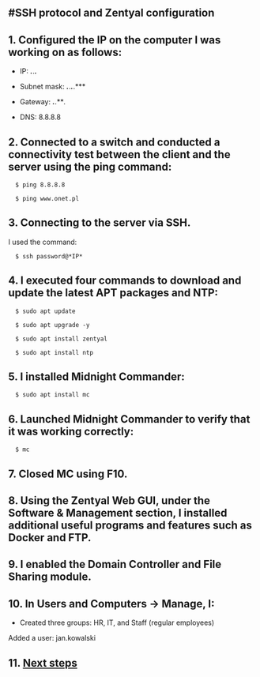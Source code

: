 #SSH protocol and Zentyal configuration
---

## 1. Configured the IP on the computer I was working on as follows:
  
*  IP: ***.***.***.***
  
 * Subnet mask: ***.***.***.***.***
  
 * Gateway: ***.***.***.*
  
*  DNS: 8.8.8.8


## 2. Connected to a switch and conducted a connectivity test between the client and the server using the ping command:
```
  $ ping 8.8.8.8
```
```
  $ ping www.onet.pl
```

## 3. Connecting to the server via SSH.
I used the command:
```
  $ ssh password@*IP*
```

## 4. I executed four commands to download and update the latest APT packages and NTP:
```
  $ sudo apt update
  ```
```
  $ sudo apt upgrade -y
  ```
```
  $ sudo apt install zentyal
  ```
```
  $ sudo apt install ntp
```

## 5. I installed Midnight Commander:
```
  $ sudo apt install mc
  ```

## 6. Launched Midnight Commander to verify that it was working correctly:
```
  $ mc

```
## 7. Closed MC using F10.


## 8. Using the Zentyal Web GUI, under the Software & Management section, I installed additional useful programs and features such as Docker and FTP.


## 9. I enabled the Domain Controller and File Sharing module.


## 10. In Users and Computers → Manage, I:

*  Created three groups: HR, IT, and Staff (regular employees)
  
  Added a user: jan.kowalski


## 11. [Next steps](https://github.com/Jezuit/crypto_event_monitor)
